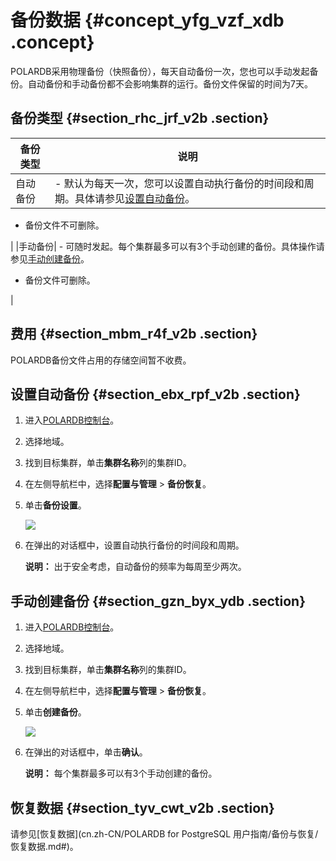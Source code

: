 # 备份数据 {#concept_yfg_vzf_xdb .concept}

POLARDB采用物理备份（快照备份），每天自动备份一次，您也可以手动发起备份。自动备份和手动备份都不会影响集群的运行。备份文件保留的时间为7天。

## 备份类型 {#section_rhc_jrf_v2b .section}

|备份类型|说明|
|----|--|
|自动备份| -   默认为每天一次，您可以设置自动执行备份的时间段和周期。具体请参见[设置自动备份](#)。
-   备份文件不可删除。

 |
|手动备份| -   可随时发起。每个集群最多可以有3个手动创建的备份。具体操作请参见[手动创建备份](#)。
-   备份文件可删除。

 |

## 费用 {#section_mbm_r4f_v2b .section}

POLARDB备份文件占用的存储空间暂不收费。

## 设置自动备份 {#section_ebx_rpf_v2b .section}

1.  进入[POLARDB控制台](https://polardb.console.aliyun.com/)。
2.  选择地域。
3.  找到目标集群，单击**集群名称**列的集群ID。
4.  在左侧导航栏中，选择**配置与管理** \> **备份恢复**。
5.  单击**备份设置**。

    ![](http://static-aliyun-doc.oss-cn-hangzhou.aliyuncs.com/assets/img/13774/155747535411827_zh-CN.png)

6.  在弹出的对话框中，设置自动执行备份的时间段和周期。

    **说明：** 出于安全考虑，自动备份的频率为每周至少两次。


## 手动创建备份 {#section_gzn_byx_ydb .section}

1.  进入[POLARDB控制台](https://polardb.console.aliyun.com/)。
2.  选择地域。
3.  找到目标集群，单击**集群名称**列的集群ID。
4.  在左侧导航栏中，选择**配置与管理** \> **备份恢复**。
5.  单击**创建备份**。

    ![](http://static-aliyun-doc.oss-cn-hangzhou.aliyuncs.com/assets/img/13774/155747535511857_zh-CN.png)

6.  在弹出的对话框中，单击**确认**。

    **说明：** 每个集群最多可以有3个手动创建的备份。


## 恢复数据 {#section_tyv_cwt_v2b .section}

请参见[恢复数据](cn.zh-CN/POLARDB for PostgreSQL 用户指南/备份与恢复/恢复数据.md#)。

